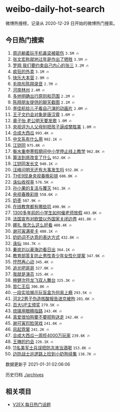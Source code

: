 # weibo-daily-hot-search

微博热搜榜，记录从 2020-12-29 日开始的微博热门搜索。

## 今日热门搜索

<!-- BEGIN -->

1. [周迅躺着玩手机鼻梁被砸伤](https://s.weibo.com/weibo?q=%23%E5%91%A8%E8%BF%85%E8%BA%BA%E7%9D%80%E7%8E%A9%E6%89%8B%E6%9C%BA%E9%BC%BB%E6%A2%81%E8%A2%AB%E7%A0%B8%E4%BC%A4%23&Refer=top) `3.5M 🔥`
1. [张文宏称就地过年是作出了牺牲](https://s.weibo.com/weibo?q=%23%E5%BC%A0%E6%96%87%E5%AE%8F%E7%A7%B0%E5%B0%B1%E5%9C%B0%E8%BF%87%E5%B9%B4%E6%98%AF%E4%BD%9C%E5%87%BA%E4%BA%86%E7%89%BA%E7%89%B2%23&Refer=top) `3.5M 🔥`
1. [罗翔 我们要约束自己内心的张三](https://s.weibo.com/weibo?q=%E7%BD%97%E7%BF%94%20%E6%88%91%E4%BB%AC%E8%A6%81%E7%BA%A6%E6%9D%9F%E8%87%AA%E5%B7%B1%E5%86%85%E5%BF%83%E7%9A%84%E5%BC%A0%E4%B8%89&Refer=top) `3.2M 🔥`
1. [疯狂的外卖](https://s.weibo.com/weibo?q=%E7%96%AF%E7%8B%82%E7%9A%84%E5%A4%96%E5%8D%96&Refer=top) `3.1M 🔥`
1. [快乐大本营](https://s.weibo.com/weibo?q=%E5%BF%AB%E4%B9%90%E5%A4%A7%E6%9C%AC%E8%90%A5&Refer=top) `2.9M 🔥`
1. [毛晓彤陈翔录音](https://s.weibo.com/weibo?q=%23%E6%AF%9B%E6%99%93%E5%BD%A4%E9%99%88%E7%BF%94%E5%BD%95%E9%9F%B3%23&Refer=top) `2.7M 🔥`
1. [河南林州](https://s.weibo.com/weibo?q=%E6%B2%B3%E5%8D%97%E6%9E%97%E5%B7%9E&Refer=top) `2.4M 🔥`
1. [多地明确出行原则和范围](https://s.weibo.com/weibo?q=%23%E5%A4%9A%E5%9C%B0%E6%98%8E%E7%A1%AE%E5%87%BA%E8%A1%8C%E5%8E%9F%E5%88%99%E5%92%8C%E8%8C%83%E5%9B%B4%23&Refer=top) `2.2M 🔥`
1. [陈翔朋友提供的聊天截图](https://s.weibo.com/weibo?q=%23%E9%99%88%E7%BF%94%E6%9C%8B%E5%8F%8B%E6%8F%90%E4%BE%9B%E7%9A%84%E8%81%8A%E5%A4%A9%E6%88%AA%E5%9B%BE%23&Refer=top) `2.1M 🔥`
1. [李佳航给儿子看自己演的动画片](https://s.weibo.com/weibo?q=%23%E6%9D%8E%E4%BD%B3%E8%88%AA%E7%BB%99%E5%84%BF%E5%AD%90%E7%9C%8B%E8%87%AA%E5%B7%B1%E6%BC%94%E7%9A%84%E5%8A%A8%E7%94%BB%E7%89%87%23&Refer=top) `2.0M 🔥`
1. [王子文约会对象是唐汉霄](https://s.weibo.com/weibo?q=%23%E7%8E%8B%E5%AD%90%E6%96%87%E7%BA%A6%E4%BC%9A%E5%AF%B9%E8%B1%A1%E6%98%AF%E5%94%90%E6%B1%89%E9%9C%84%23&Refer=top) `1.6M 🔥`
1. [章子怡 老公明天要发歌](https://s.weibo.com/weibo?q=%E7%AB%A0%E5%AD%90%E6%80%A1%20%E8%80%81%E5%85%AC%E6%98%8E%E5%A4%A9%E8%A6%81%E5%8F%91%E6%AD%8C&Refer=top) `1.0M 🔥`
1. [央视评为人父母别把孩子逼成樊胜美](https://s.weibo.com/weibo?q=%23%E5%A4%AE%E8%A7%86%E8%AF%84%E4%B8%BA%E4%BA%BA%E7%88%B6%E6%AF%8D%E5%88%AB%E6%8A%8A%E5%AD%A9%E5%AD%90%E9%80%BC%E6%88%90%E6%A8%8A%E8%83%9C%E7%BE%8E%23&Refer=top) `1.0M 🔥`
1. [合成大西瓜](https://s.weibo.com/weibo?q=%E5%90%88%E6%88%90%E5%A4%A7%E8%A5%BF%E7%93%9C&Refer=top) `993.4K 🔥`
1. [中文系有什么用](https://s.weibo.com/weibo?q=%23%E4%B8%AD%E6%96%87%E7%B3%BB%E6%9C%89%E4%BB%80%E4%B9%88%E7%94%A8%23&Refer=top) `982.1K 🔥`
1. [江铠同](https://s.weibo.com/weibo?q=%E6%B1%9F%E9%93%A0%E5%90%8C&Refer=top) `975.8K 🔥`
1. [衡水重申寒假期间中小学停止线上教学](https://s.weibo.com/weibo?q=%23%E8%A1%A1%E6%B0%B4%E9%87%8D%E7%94%B3%E5%AF%92%E5%81%87%E6%9C%9F%E9%97%B4%E4%B8%AD%E5%B0%8F%E5%AD%A6%E5%81%9C%E6%AD%A2%E7%BA%BF%E4%B8%8A%E6%95%99%E5%AD%A6%23&Refer=top) `962.8K 🔥`
1. [算法到底改变了什么](https://s.weibo.com/weibo?q=%23%E7%AE%97%E6%B3%95%E5%88%B0%E5%BA%95%E6%94%B9%E5%8F%98%E4%BA%86%E4%BB%80%E4%B9%88%23&Refer=top) `952.6K 🔥`
1. [江铠同发长文](https://s.weibo.com/weibo?q=%23%E6%B1%9F%E9%93%A0%E5%90%8C%E5%8F%91%E9%95%BF%E6%96%87%23&Refer=top) `940.1K 🔥`
1. [汪峰问明天还有大事发生吗](https://s.weibo.com/weibo?q=%23%E6%B1%AA%E5%B3%B0%E9%97%AE%E6%98%8E%E5%A4%A9%E8%BF%98%E6%9C%89%E5%A4%A7%E4%BA%8B%E5%8F%91%E7%94%9F%E5%90%97%23&Refer=top) `932.8K 🔥`
1. [THE9现身央视春晚彩排](https://s.weibo.com/weibo?q=%23THE9%E7%8E%B0%E8%BA%AB%E5%A4%AE%E8%A7%86%E6%98%A5%E6%99%9A%E5%BD%A9%E6%8E%92%23&Refer=top) `606.0K 🔥`
1. [诛仙收视率](https://s.weibo.com/weibo?q=%23%E8%AF%9B%E4%BB%99%E6%94%B6%E8%A7%86%E7%8E%87%23&Refer=top) `576.5K 🔥`
1. [孙小果的复活与覆灭](https://s.weibo.com/weibo?q=%23%E5%AD%99%E5%B0%8F%E6%9E%9C%E7%9A%84%E5%A4%8D%E6%B4%BB%E4%B8%8E%E8%A6%86%E7%81%AD%23&Refer=top) `561.3K 🔥`
1. [央视春晚彩排](https://s.weibo.com/weibo?q=%E5%A4%AE%E8%A7%86%E6%98%A5%E6%99%9A%E5%BD%A9%E6%8E%92&Refer=top) `558.6K 🔥`
1. [奶枣](https://s.weibo.com/weibo?q=%E5%A5%B6%E6%9E%A3&Refer=top) `507.9K 🔥`
1. [在线教育都有哪些坑](https://s.weibo.com/weibo?q=%23%E5%9C%A8%E7%BA%BF%E6%95%99%E8%82%B2%E9%83%BD%E6%9C%89%E5%93%AA%E4%BA%9B%E5%9D%91%23&Refer=top) `490.9K 🔥`
1. [1300多年前的小学生如何催老师放假](https://s.weibo.com/weibo?q=%231300%E5%A4%9A%E5%B9%B4%E5%89%8D%E7%9A%84%E5%B0%8F%E5%AD%A6%E7%94%9F%E5%A6%82%E4%BD%95%E5%82%AC%E8%80%81%E5%B8%88%E6%94%BE%E5%81%87%23&Refer=top) `483.8K 🔥`
1. [法国宣布对欧盟以外国家关闭边界](https://s.weibo.com/weibo?q=%23%E6%B3%95%E5%9B%BD%E5%AE%A3%E5%B8%83%E5%AF%B9%E6%AC%A7%E7%9B%9F%E4%BB%A5%E5%A4%96%E5%9B%BD%E5%AE%B6%E5%85%B3%E9%97%AD%E8%BE%B9%E7%95%8C%23&Refer=top) `481.8K 🔥`
1. [娜扎 我怎么这么好看](https://s.weibo.com/weibo?q=%E5%A8%9C%E6%89%8E%20%E6%88%91%E6%80%8E%E4%B9%88%E8%BF%99%E4%B9%88%E5%A5%BD%E7%9C%8B&Refer=top) `480.4K 🔥`
1. [谢可寅满星卡](https://s.weibo.com/weibo?q=%23%E8%B0%A2%E5%8F%AF%E5%AF%85%E6%BB%A1%E6%98%9F%E5%8D%A1%23&Refer=top) `480.1K 🔥`
1. [奶奶词不达意的表达方式](https://s.weibo.com/weibo?q=%E5%A5%B6%E5%A5%B6%E8%AF%8D%E4%B8%8D%E8%BE%BE%E6%84%8F%E7%9A%84%E8%A1%A8%E8%BE%BE%E6%96%B9%E5%BC%8F&Refer=top) `432.8K 🔥`
1. [诛仙](https://s.weibo.com/weibo?q=%E8%AF%9B%E4%BB%99&Refer=top) `384.7K 🔥`
1. [秦岚刘以豪海边看日出](https://s.weibo.com/weibo?q=%23%E7%A7%A6%E5%B2%9A%E5%88%98%E4%BB%A5%E8%B1%AA%E6%B5%B7%E8%BE%B9%E7%9C%8B%E6%97%A5%E5%87%BA%23&Refer=top) `364.1K 🔥`
1. [教育部答复防止男性青少年女性化提案](https://s.weibo.com/weibo?q=%23%E6%95%99%E8%82%B2%E9%83%A8%E7%AD%94%E5%A4%8D%E9%98%B2%E6%AD%A2%E7%94%B7%E6%80%A7%E9%9D%92%E5%B0%91%E5%B9%B4%E5%A5%B3%E6%80%A7%E5%8C%96%E6%8F%90%E6%A1%88%23&Refer=top) `347.9K 🔥`
1. [怦然再心动](https://s.weibo.com/weibo?q=%E6%80%A6%E7%84%B6%E5%86%8D%E5%BF%83%E5%8A%A8&Refer=top) `345.4K 🔥`
1. [追光吧哥哥](https://s.weibo.com/weibo?q=%E8%BF%BD%E5%85%89%E5%90%A7%E5%93%A5%E5%93%A5&Refer=top) `327.0K 🔥`
1. [我就是演员](https://s.weibo.com/weibo?q=%E6%88%91%E5%B0%B1%E6%98%AF%E6%BC%94%E5%91%98&Refer=top) `325.4K 🔥`
1. [檀健次符龙飞双人舞台](https://s.weibo.com/weibo?q=%23%E6%AA%80%E5%81%A5%E6%AC%A1%E7%AC%A6%E9%BE%99%E9%A3%9E%E5%8F%8C%E4%BA%BA%E8%88%9E%E5%8F%B0%23&Refer=top) `325.3K 🔥`
1. [哲仁王后](https://s.weibo.com/weibo?q=%E5%93%B2%E4%BB%81%E7%8E%8B%E5%90%8E&Refer=top) `306.8K 🔥`
1. [一段实验揭示玩盲盒为何易上瘾](https://s.weibo.com/weibo?q=%23%E4%B8%80%E6%AE%B5%E5%AE%9E%E9%AA%8C%E6%8F%AD%E7%A4%BA%E7%8E%A9%E7%9B%B2%E7%9B%92%E4%B8%BA%E4%BD%95%E6%98%93%E4%B8%8A%E7%98%BE%23&Refer=top) `293.5K 🔥`
1. [河北2男子伪造核酸报告进京被拘](https://s.weibo.com/weibo?q=%E6%B2%B3%E5%8C%972%E7%94%B7%E5%AD%90%E4%BC%AA%E9%80%A0%E6%A0%B8%E9%85%B8%E6%8A%A5%E5%91%8A%E8%BF%9B%E4%BA%AC%E8%A2%AB%E6%8B%98&Refer=top) `281.6K 🔥`
1. [百大UP主颁奖](https://s.weibo.com/weibo?q=%23%E7%99%BE%E5%A4%A7UP%E4%B8%BB%E9%A2%81%E5%A5%96%23&Refer=top) `279.5K 🔥`
1. [琉璃用眼睛指路](https://s.weibo.com/weibo?q=%23%E7%90%89%E7%92%83%E7%94%A8%E7%9C%BC%E7%9D%9B%E6%8C%87%E8%B7%AF%23&Refer=top) `243.4K 🔥`
1. [真爱很怕狗要不要把狗送走](https://s.weibo.com/weibo?q=%23%E7%9C%9F%E7%88%B1%E5%BE%88%E6%80%95%E7%8B%97%E8%A6%81%E4%B8%8D%E8%A6%81%E6%8A%8A%E7%8B%97%E9%80%81%E8%B5%B0%23&Refer=top) `242.4K 🔥`
1. [谢可寅怼脸哭戏](https://s.weibo.com/weibo?q=%23%E8%B0%A2%E5%8F%AF%E5%AF%85%E6%80%BC%E8%84%B8%E5%93%AD%E6%88%8F%23&Refer=top) `241.6K 🔥`
1. [风起霓裳](https://s.weibo.com/weibo?q=%E9%A3%8E%E8%B5%B7%E9%9C%93%E8%A3%B3&Refer=top) `241.2K 🔥`
1. [合成大西瓜一周揽4000万玩家](https://s.weibo.com/weibo?q=%23%E5%90%88%E6%88%90%E5%A4%A7%E8%A5%BF%E7%93%9C%E4%B8%80%E5%91%A8%E6%8F%BD4000%E4%B8%87%E7%8E%A9%E5%AE%B6%23&Refer=top) `239.6K 🔥`
1. [王琳的约会](https://s.weibo.com/weibo?q=%E7%8E%8B%E7%90%B3%E7%9A%84%E7%BA%A6%E4%BC%9A&Refer=top) `226.1K 🔥`
1. [11名美军士兵误把防冻液当酒喝](https://s.weibo.com/weibo?q=%2311%E5%90%8D%E7%BE%8E%E5%86%9B%E5%A3%AB%E5%85%B5%E8%AF%AF%E6%8A%8A%E9%98%B2%E5%86%BB%E6%B6%B2%E5%BD%93%E9%85%92%E5%96%9D%23&Refer=top) `153.8K 🔥`
1. [边防战士巡逻路上捡到小奶狗续集](https://s.weibo.com/weibo?q=%23%E8%BE%B9%E9%98%B2%E6%88%98%E5%A3%AB%E5%B7%A1%E9%80%BB%E8%B7%AF%E4%B8%8A%E6%8D%A1%E5%88%B0%E5%B0%8F%E5%A5%B6%E7%8B%97%E7%BB%AD%E9%9B%86%23&Refer=top) `138.7K 🔥`

数据更新于 2021-01-31 02:06:06

<!-- END -->

历史归档 [./archives](./archives)

## 相关项目

- [V2EX 每日热门话题](https://github.com/realLeonardo/v2ex-daily-hot-topic)
